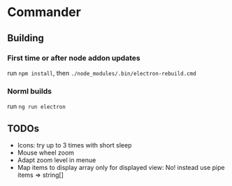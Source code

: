 # Commander
## Building
### First time or after node addon updates
run ```npm install```, then ```./node_modules/.bin/electron-rebuild.cmd```

### Norml builds
run ```ng run electron```
## TODOs
* Icons: try up to 3 times with short sleep
* Mouse wheel zoom
* Adapt zoom level in menue
* Map items to display array only for displayed view: No! instead use pipe items => string[]


